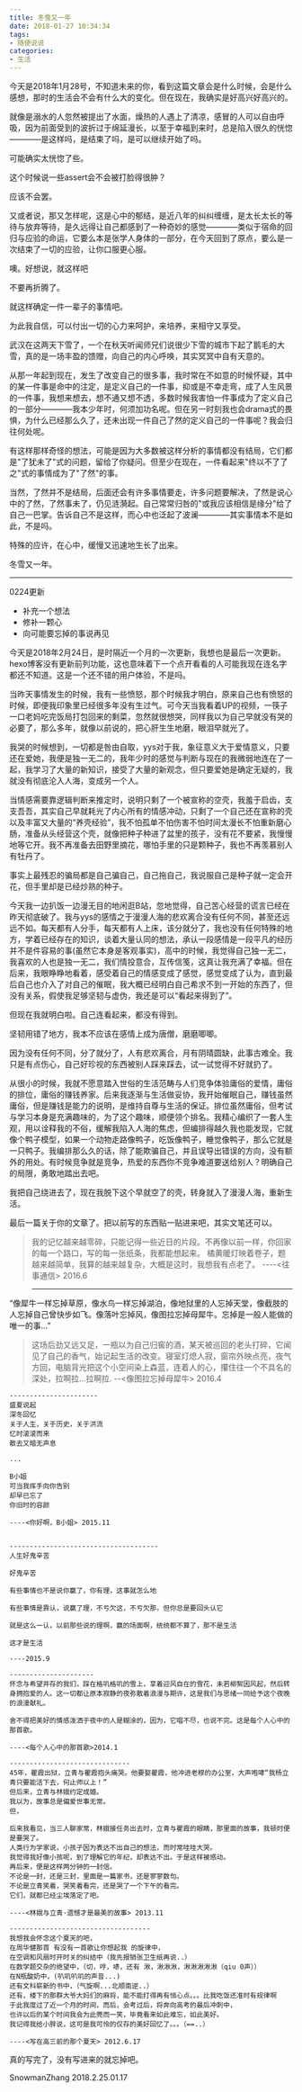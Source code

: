 ```yaml
---
title: 冬雪又一年
date: 2018-01-27 10:34:34
tags:
- 随便说说
categories:
- 生活
---
```


今天是2018年1月28号，不知道未来的你，看到这篇文章会是什么时候，会是什么感想，那时的生活会不会有什么大的变化。但在现在，我确实是好高兴好高兴的。

<!--more-->

就像是溺水的人忽然被提出了水面，燥热的人遇上了清凉，感冒的人可以自由呼吸，因为前面受到的波折过于绵延漫长，以至于幸福到来时，总是陷入很久的恍惚————是这样吗，是结束了吗，是可以继续开始了吗。

可能确实太恍惚了些。

这个时候说一些assert会不会被打脸得很肿？

应该不会罢。

又或者说，那又怎样呢，这是心中的郁结，是近八年的纠纠缠缠，是太长太长的等待与放弃等待，是久远得让自己都感到了一种奇妙的感觉————类似于宿命的回归与应验的命运，它要么本是张学人身体的一部分，在今天回到了原点，要么是一次结束了一切的应验，让你口服更心服。

噢。好想说，就这样吧

不要再折腾了。

就这样确定一件一辈子的事情吧。

为此我自信，可以付出一切的心力来呵护，来培养，来相守又享受。

武汉在这两天下雪了，一个在秋天听闻师兄们说很少下雪的城市下起了鹅毛的大雪，真的是一场丰盈的馈赠，向自己的内心呼唤，其实冥冥中自有天意的。

从那一年起到现在，发生了改变自己的很多事，我时常在不如意的时候怀疑，其中的某一件事是命中的注定，是定义自己的一件事，抑或是不幸走弯，成了人生风景的一件事，我想来想去，想不通又想不透，多数时候我害怕一件事成为了定义自己的一部分————我本少年时，何须加功名呢。但在另一时刻我也会drama式的畏惧，为什么已经那么久了，还未出现一件自己了然的定义自己的一件事呢？我会归往何处呢。

有这样那样奇怪的想法，可能是因为大多数被这样分析的事情都没有结局，它们都是"了犹未了"式的问题，留给了你疑问。但至少在现在，一件看起来"终以不了了之"式的事情成为了"了然"的事。

当然，了然并不是结局，后面还会有许多事情要走，许多问题要解决，了然是说心中的了然，了然事未了，仍见涟漪起。自己常常归咎的"或我应该相信是缘分"给了自己一巴掌。告诉自己不是这样，而心中也泛起了波澜————其实事情本不是如此，不是吗。

特殊的应许，在心中，缓慢又迅速地生长了出来。

冬雪又一年。

---------

0224更新

- 补充一个想法
- 修补一颗心
- 向可能要忘掉的事说再见

今天是2018年2月24日，是时隔近一个月的一次更新，我想也是最后一次更新。hexo博客没有更新前列功能，这也意味着下一个点开看看的人可能我现在连名字都还不知道。这是一个还不错的用户体验，不是吗。

当昨天事情发生的时候，我有一些愤怒，那个时候我才明白，原来自己也有愤怒的时候，即便我印象里已经很多年没有生过气。可今天当我看着UP的视频，一筷子一口老妈吃完饭局打包回来的剩菜，忽然就很想哭，同样我以为自己早就没有哭的必要了，那么多年，就像以前说的，把心肝生生地磨，眼泪早就光了。

我哭的时候想到，一切都是咎由自取，yys对于我，象征意义大于爱情意义，只要还在爱她，我便是独一无二的，我年少时的感觉与判断与现在的我微弱地连在了一起，我学习了大量的新知识，接受了大量的新观念，但只要爱她是确定无疑的，我就没有彻底沦入人海，变成另一个人。

当情感需要靠逻辑判断来推定时，说明只剩了一个被宣称的空壳，我羞于启齿，支支吾吾，其实自己早就耗光了内心所有的情感冲动，只剩了一个自己还在宣称的壳以及丰富又大量的“养壳经验”，我不怕孤单不怕伤害不怕时间太漫长不怕重新磨心肠，准备从头经营这个壳，就像把种子种进了盆里的孩子，没有花不要紧，我慢慢地等它开。我不再准备去田野里摘花，哪怕手里的只是颗种子，我也不再羡慕别人有牡丹了。

事实上最残忍的骗局都是自己骗自己，自己拖自己，我说服自己是种子就一定会开花，但手里却是已经炒熟的种子。

今天我一边扒饭一边漫无目的地闲逛B站，忽地觉得，自己苦心经营的谎言已经在昨天彻底破了。我与yys的感情之于漫漫人海的悲欢离合没有任何不同，甚至还远远不如。每天都有人分手，每天都有人上床，该分就分了，我也没有任何特殊的地方，学着已经存在的知识，谈着大量认同的想法，承认一段感情是一段平凡的经历并不是件容易的事(虽然它本身是客观事实)，高中的时候，我觉得自己独一无二，我喜欢的人也是独一无二，我们情投意合，互传信笺，这真让我充满了幸福。但在后来，我眼睁睁地看着，感受着自己的情感变成了感觉，感觉变成了认为，直到最后自己也介入了对自己的催眠，我大概已经明白自己希求不到一开始的东西了，但没有关系，假使我足够坚韧与虚伪，我还是可以“看起来得到了”。

但现在我就明白啦。自己连看起来，都没有得到。

坚韧用错了地方，我本不应该在感情上成为唐僧，磨磨唧唧。

因为没有任何不同，分了就分了，人有悲欢离合，月有阴晴圆缺，此事古难全。我只是有点伤心，自己好珍视的东西被别人踩来踩去，试一试觉得不好就扔了。

从很小的时候，我就不愿意踏入世俗的生活范畴与人们竞争体验庸俗的爱情，庸俗的排位，庸俗的赚钱养家。后来我逐渐与生活做妥协，我开始催眠自己，赚钱虽然庸俗，但是赚钱是能力的说明，是维持自尊与生活的保证。排位虽然庸俗，但考试与学习本身是充满趣味的，为了这个趣味，顺便领个排名。我精心编织了一套人生观，用以诠释我的不俗，缓解我陷入人海的焦虑，但编排得越久我也能发现，它就像个鸭子模型，如果一个动物走路像鸭子，吃饭像鸭子，睡觉像鸭子，那么它就是一只鸭子。我编排那么久的话，除了能欺骗自己，并且误导出错误的方向，没有额外的用处。有时候竞争就是竞争，热爱的东西你不竞争难道要送给别人？明确自己的局限，勇敢地踏出去吧。

我把自己绕进去了，现在我脱下这个早就空了的壳，转身就入了漫漫人海，重新生活。

最后一篇关于你的文章了。把以前写的东西贴一贴进来吧，其实文笔还可以。

>我的记忆越来越零碎，只能记得一些近日的片段。不再像以前一样，你回家的每一个路口，写的每一张纸条，我都能想起来。
> 橘黄暖灯映着卷子，题越来越简单，我算的越来越复杂，大概是这时，我想我有点老了。
>   ----<往事通信> 2016.6

>----------------------
“像犀牛一样忘掉草原，像水鸟一样忘掉湖泊，像地狱里的人忘掉天堂，像截肢的人忘掉自己曾快步如飞。像落叶忘掉风，像图拉忘掉母犀牛。忘掉是一般人能做的唯一的事...”
>这场后劲又远又足，一瓶以为自己归窖的酒，某天被巡回的老头打碎，它闻见了自己的香气，始记起生活的改变。寝室灯熄人寂，窗帘外映点亮，夜气方回，电脑背光把这个小空间染上森蓝，连着人的心，攥住往一个不具名的深处，拉啊拉...拉啊拉.
  --<像图拉忘掉母犀牛> 2016.4

```
----------------------
盛夏说起
深冬回忆
关于人生，关于历史，关于洪流
忆时滚滚而来
散去又暗无声息

...

B小姐
可当我挥手向你告别
却早已忘了
你旧时的容颜

----<你好啊，B小姐> 2015.11

```


```

-------------------------------------
人生好鬼辛苦

好鬼辛苦

有些事情也不是说你赢了，你有理，这事就怎么地

有些事情是靠认，说赢了理，不亏欠这，不亏欠那，但你总是要回头认它

就是这么一认，以前那些说的理啊，赢的场面啊，统统都不算了，那不是生活

这才是生活

----2015.9

```

```
---------------------
怀念与希望并存的我们，踩在格叽格叽的雪上，享着迎风自在的雪花，未若柳絮因风起，然后转身拥抱爱的人。这一切都让原本寂静的夜弥散着浪漫与期许，这是我们与思绪一同给予这个夜晚的浪漫献礼。

舍不得把美好的情感泼洒于夜中的人是糊涂的，因为，它唱不尽，也说不完。这是每个人心中的那首歌。

----<每个人心中的那首歌>2014.1

```


```
------------------------------
45年，瞿霞出狱，立青与瞿霞抱头痛哭。他要娶瞿霞，他冲进老穆的办公室，大声咆哮“我杨立青只要能活下去，何止师以上！”
但后来，立青与林娥约定成婚。
我以为，故事总是偏爱世事无常。
但，

后来我看见，当三人聊家常，林娥接任务出去时，立青与瞿霞的眼睛，那里面的故事，我顿时便是要哭了。
人类行为学家说，小孩子因为表达不出自己的想法，而时常哇哇大哭。
我觉得我好像小孩呢，到了理解它的年纪，却表达不出。于是这样被感动。
再后来，便是这样两分钟的一封信。 
不论是一封，还是三封，里面是一篇家书，还是寥寥数句。
不论是立青笑着，哭笑着看完，还是哭了一个下午的看完。
它们，就都已经尘埃落定了吧。

----<林娥与立青·遗憾才是最美的故事> 2013.11

```

```
-----------------------------------
我想我会怀念这个夏天的吧，
在周华健那首 有没有一首歌让你想起我 的旋律中，
在空调和风扇时开时关的纠结中（我先报销张卫生纸再说..）
在数学题交杂的绝望中，（切，哼，哧，还有 湫，湫湫湫，湫湫湫湫湫（qiu 0声））
在N瓶酸奶中，(叭叽叭叽的声音...)
还有文科崭新的书中，（气旋啊...北顺南逆..）
还有，楼下的那群大爷大妈们的麻将，能不能打得再有恒心点。。。比我吃饭还准时有规律啊
于此我度过了近一个月的时间，而后，会考过后，将奔向高考的最后冲刺中，
也许以后的某个时间我会为此莞而一笑，毕竟看来如此难忘，如此美好。
我记得我给小胖说，这可是我可怜的仅存的美好回忆了。。。（==..）

----<写在高三前的那个夏天> 2012.6.17

```


真的写完了，没有写进来的就忘掉吧。

SnowmanZhang 2018.2.25.01.17